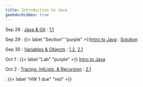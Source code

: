 ```yaml
---
title: Introduction to Java
geekdocHidden: true
---
```


Sep 28
: [Java & Git](#)
  : [1.1](#)

Sep 29
: {{< label "Section" "purple" >}}[Intro to Java](#)
  : [Solution](#)

Sep 30
: [Variables & Objects](#)
  : [1.2](#), [2.1](#)

Oct 1
: {{< label "Lab" "purple" >}} [Intro to Java](#)

Oct 2
: [Tracing, IntLists, & Recursion](#)
  : [2.1](#)

<span class="no-sep"></span>
: {{< label "HW 1 due" "red" >}}

